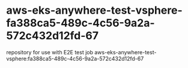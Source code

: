 # aws-eks-anywhere-test-vsphere-fa388ca5-489c-4c56-9a2a-572c432d12fd-67
repository for use with E2E test job aws-eks-anywhere-test-vsphere:fa388ca5-489c-4c56-9a2a-572c432d12fd-67
